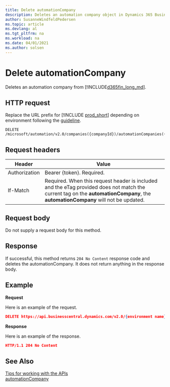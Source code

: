 ```yaml
---
title: Delete automationCompany
description: Deletes an automation company object in Dynamics 365 Business Central.
author: SusanneWindfeldPedersen
ms.topic: article
ms.devlang: al
ms.tgt_pltfrm: na
ms.workload: na
ms.date: 04/01/2021
ms.author: solsen
---
```


<!-- NOTE: This article is an auto-generated stub from the metadata file. -->
<!-- The sections marked with an EDIT_IS_REQUIRED require manual editing. -->
# Delete automationCompany

Deletes an automation company from [!INCLUDE[d365fin_long_md](../../includes/d365fin_long_md.md)].

## HTTP request

Replace the URL prefix for [!INCLUDE [prod_short](../../includes/prod_short.md)] depending on environment following the [guideline](../../api-reference/v2.0/enabling-apis-for-dynamics-nav.md).

```
DELETE /microsoft/automation/v2.0/companies({companyId})/automationCompanies({automationCompanyId})
```

## Request headers

|Header|Value|
|------|-----|
|Authorization  |Bearer {token}. Required. |
|If-Match       |Required. When this request header is included and the eTag provided does not match the current tag on the **automationCompany**, the **automationCompany** will not be updated. |


## Request body

Do not supply a request body for this method.

## Response

If successful, this method returns ```204 No Content``` response code and deletes the automationCompany. It does not return anything in the response body.

## Example

**Request**

Here is an example of the request.
```json
DELETE https://api.businesscentral.dynamics.com/v2.0/{environment name}/api/microsoft/automation/v2.0/companies({companyId})/automationCompanies({automationCompanyId})
```

**Response**

Here is an example of the response. 
```json
HTTP/1.1 204 No Content
```

## See Also

[Tips for working with the APIs](../../developer/devenv-connect-apps-tips.md)  
[automationCompany](../resources/dynamics_automationCompany.md)